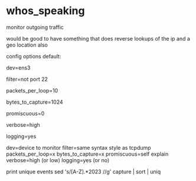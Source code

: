 # whos_speaking

monitor outgoing traffic

would be good to have something that does reverse lookups of the ip and a geo location also


config options
default:

dev=ens3

filter=not port 22

packets_per_loop=10

bytes_to_capture=1024

promiscuous=0

verbose=high

logging=yes


dev=device to monitor
filter=same syntax style as tcpdump
packets_per_loop=x
bytes_to_capture=x
promiscuous=self explain
verbose=high (or low)
logging=yes (or no)


print unique events
sed 's/[A-Z].*2023 //g' capture | sort | uniq
